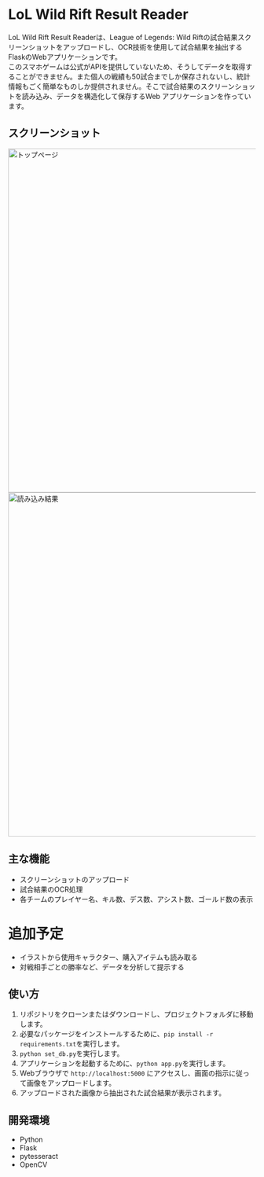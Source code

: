# LoL Wild Rift Result Reader

LoL Wild Rift Result Readerは、League of Legends: Wild Riftの試合結果スクリーンショットをアップロードし、OCR技術を使用して試合結果を抽出するFlaskのWebアプリケーションです。\
このスマホゲームは公式がAPIを提供していないため、そうしてデータを取得することができません。また個人の戦績も50試合までしか保存されないし、統計情報もごく簡単なものしか提供されません。そこで試合結果のスクリーンショットを読み込み、データを構造化して保存するWeb アプリケーションを作っています。

## スクリーンショット
<img width="700" src="https://user-images.githubusercontent.com/39047898/226121250-b5930458-d087-4bcb-b38a-73ae493a177e.png" title="トップページ">
<img width="700" src="https://user-images.githubusercontent.com/39047898/226121283-19586c79-7cd0-42c4-8220-1c6139339663.png" title="読み込み結果">

## 主な機能

- スクリーンショットのアップロード
- 試合結果のOCR処理
- 各チームのプレイヤー名、キル数、デス数、アシスト数、ゴールド数の表示

# 追加予定

- イラストから使用キャラクター、購入アイテムも読み取る
- 対戦相手ごとの勝率など、データを分析して提示する

## 使い方

1. リポジトリをクローンまたはダウンロードし、プロジェクトフォルダに移動します。
2. 必要なパッケージをインストールするために、`pip install -r requirements.txt`を実行します。
3. `python set_db.py`を実行します。
3. アプリケーションを起動するために、`python app.py`を実行します。
4. Webブラウザで `http://localhost:5000` にアクセスし、画面の指示に従って画像をアップロードします。
5. アップロードされた画像から抽出された試合結果が表示されます。

## 開発環境

- Python 
- Flask 
- pytesseract 
- OpenCV 



